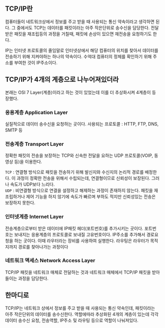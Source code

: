 ## TCP/IP란
컴퓨터들이 네트워크상에서 정보를 주고 받을 때 사용되는 통신 약속이라고 생각하면 된다. 그 중에서도 TCP는 데이터를 패킷이라는 아주 작은단위로 송수신을 담당한다. 전달받은 패킷을 재조립등의 과정을 
거칠때, 패킷에 손상이 있으면 재전송을 요청하기도 한다.

IP는 인터넷 프로토콜의 줄임말로 인터넷상에서 해당 컴퓨터의 위치를 찾아서 데이터를 전송하기 위해 지켜야하는 하나의 약속이다. 수억대 컴퓨터의 정체를 확인하기 위해 주소를 부여한 것이 IP주소이다.

## TCP/IP가 4개의 계층으로 나누어져있더라
본래는 OSI 7 Layer(계층)이라고 하는 것이 있었는데 이를 더 추상화시켜 4계층이 등장했다.
### 응용계층 Application Layer
실질적으로 데이터 송수신을 요청하는 곳이다.
사용되는 프로토콜 : HTTP, FTP, DNS, SMTP 등
### 전송계층 Transport Layer
정확한 패킷의 전송을 보장하는 TCP와 신속한 전달을 요하는 UDP 프로토콜(VOIP, 동영상 등)을 이용한다. 

`TCP` : 연결형 방식으로 패킷을 전송하기 위해 발신지와 수신지의 논리적 경로를 배정한다. 이 과정이 정확한 전송을 위해서 수립되는데, 연결형이므로 신뢰성이 보장된다. 그러나 속도가 UDP보다 느리다.  
`UDP` : 비연결형 방식으로 연결을 설정하고 해제하는 과정이 존재하지 않는다. 패킷을 재조립하거나 제어 기능을 하지 않기에 속도가 빠르며 부하도 적지만 신뢰성있는 전송은 보장하지 못한다.

### 인터넷계층 Internet Layer
전송계층으로부터 받은 데이터에 IP패킷 헤더(포트번호)를 추가시키는 곳이다. 포트번호는 보내지는 응용계층의 프로토콜로 보내질 고유번호이다.
IP주소를 추가해서 경로요청을 하는 곳이다. 이때 라우터라는 장비를 사용하여 실행한다.
라우팅은 라우터가 목적지까지 경로를 찾아나가는 과정이다

### 네트워크 액세스 Network Access Layer
TCP/IP 패킷을 네트워크 매체로 전달하는 것과 네트워크 매체에서 TCP/IP 패킷을 받아들이는 과정을 담당한다.

## 한마디로
TCP/IP는 네트워크 상에서 정보를 주고 받을 때 사용되는 통신 약속인데, 패킷이라는 아주 작은단위의 데이터를 송수신한다. 역할에따라 추상화된 4개의 계층이 있는데 각각 
데이터 송수신 요청, 전송역할, IP주소 및 라우팅 등으로 역할이 나눠져있다.
